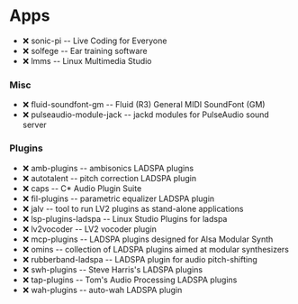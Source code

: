 # Apps
- :x:  sonic-pi  -- Live Coding for Everyone
- :x:  solfege  -- Ear training software
- :x:  lmms  -- Linux Multimedia Studio

### Misc
- :x:  fluid-soundfont-gm  -- Fluid (R3) General MIDI SoundFont (GM)
- :x:  pulseaudio-module-jack  -- jackd modules for PulseAudio sound server

### Plugins
- :x:  amb-plugins  -- ambisonics LADSPA plugins
- :x:  autotalent  -- pitch correction LADSPA plugin
- :x:  caps  -- C\* Audio Plugin Suite
- :x:  fil-plugins  -- parametric equalizer LADSPA plugin
- :x:  jalv  -- tool to run LV2 plugins as stand-alone applications
- :x:  lsp-plugins-ladspa  -- Linux Studio Plugins for ladspa
- :x:  lv2vocoder  -- LV2 vocoder plugin
- :x:  mcp-plugins  -- LADSPA plugins designed for Alsa Modular Synth
- :x:  omins  -- collection of LADSPA plugins aimed at modular synthesizers
- :x:  rubberband-ladspa  -- LADSPA plugin for audio pitch-shifting
- :x:  swh-plugins  -- Steve Harris's LADSPA plugins
- :x:  tap-plugins  -- Tom's Audio Processing LADSPA plugins
- :x:  wah-plugins  -- auto-wah LADSPA plugin
